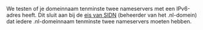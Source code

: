 We testen of je domeinnaam tenminste twee nameservers met een IPv6-adres heeft. Dit sluit aan bij de [eis van SIDN](https://www.sidn.nl/downloads/terms-and-conditions/Technische+eisen+voor+registratie+van+nl-domeinnamen.pdf) (beheerder van het .nl-domein) dat iedere .nl-domeinnaam tenminste twee nameservers moeten hebben.
